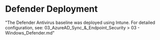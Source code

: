 # Defender Deployment
"The Defender Antivirus baseline was deployed using Intune. For detailed configuration, see: 03_AzureAD_Sync_&_Endpoint_Security > 03 - Windows_Defender.md"
